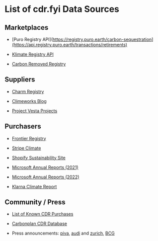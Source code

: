 # List of cdr.fyi Data Sources

## Marketplaces
* [Puro Registry API](https://registry.puro.earth/carbon-sequestration](https://api.registry.puro.earth/transactions/retirements)

* [Klimate Registry API]([https://app.klimate.co/orders](https://api-klimate-prod.azurewebsites.net/api/pub/v1/ProjectOrder))

* [Carbon Removed Registry](https://docs.google.com/spreadsheets/d/11ajdfvSHyK3pb_X0GhpAso1wS0iw8BYpa86EtTG6QEY/edit#gid=0)

## Suppliers
* [Charm Registry](https://charmindustrial.com/registry)

* [Climeworks Blog](https://climeworks.com/blog-direct-air-capture)

* [Project Vesta Projects](https://www.vesta.earth/southampton#Project-Timeline)

## Purchasers
* [Frontier Registry](https://github.com/frontierclimate/carbon-removal-source-materials/tree/main/Purchase%20Agreements/2022%20Spring)

* [Stripe Climate](https://github.com/stripe/carbon-removal-source-materials/tree/master/Purchase%20Agreements)

* [Shopify Sustainability Site](https://www.shopify.com/climate/sustainability-fund)

* [Microsoft Annual Reports (2021)](https://query.prod.cms.rt.microsoft.com/cms/api/am/binary/RE4MDlc)

* [Microsoft Annual Reports (2022)](https://query.prod.cms.rt.microsoft.com/cms/api/am/binary/RE4QO0D)

* [Klarna Climate Report](https://www.klarna.com/assets/sites/15/2021/10/20070835/Climate-report-2020_2021-Final.pdf)

## Community / Press
* [List of Known CDR Purchases](https://docs.google.com/spreadsheets/d/1BH_B_Df_7e2l6AH8_8a0aK70nlAJXfCTwfyCgxkL5C8/edit#gid=0)

* [Carbonplan CDR Database](https://carbonplan.org/research/cdr-database/methods)

* Press announcements: [piva](https://medium.com/piva-insights/piva-capitals-going-carbon-neutral-c169191b5066), [audi](https://www.audi-mediacenter.com/en/press-releases/in-depth-audi-and-climeworks-store-co2-from-the-atmosphere-underground-13095) and [zurich](https://www.zurich.com/en/media/news-releases/2022/2022-0331-01), [BCG](https://www.bcg.com/en-be/press/9december2021-bcg-signs-direct-air-capture-partnership-with-climeworks)
